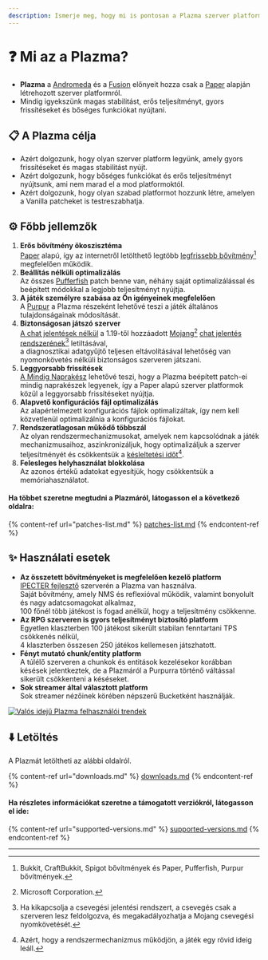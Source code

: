 ```yaml
---
description: Ismerje meg, hogy mi is pontosan a Plazma szerver platform.
---
```


# ❓ Mi az a Plazma?

- **Plazma** a [Andromeda](https://github.com/EarendelArchived/Andromeda) és a [Fusion](https://github.com/RuinedTechnologyUnify/Fusion) előnyeit hozza csak a [Paper](https://github.com/PaperMC/Paper) alapján létrehozott szerver platformról.
- Mindig igyekszünk magas stabilitást, erős teljesítményt, gyors frissítéseket és bőséges funkciókat nyújtani.

## 📋 A Plazma célja <a href="#id-1" id="id-1"></a>

- Azért dolgozunk, hogy olyan szerver platform legyünk, amely gyors frissítéseket és magas stabilitást nyújt.
- Azért dolgozunk, hogy bőséges funkciókat és erős teljesítményt nyújtsunk, ami nem marad el a mod platformoktól.
- Azért dolgozunk, hogy olyan szabad platformot hozzunk létre, amelyen a Vanilla patcheket is testreszabhatja.

## ⚙️ Főbb jellemzők <a href="#id-2" id="id-2"></a>

1. **Erős bővítmény ökoszisztéma**\
   [Paper](https://github.com/PaperMC/Paper) alapú, így
   az internetről letölthető legtöbb [legfrissebb bővítmény](#user-content-fn-1)[^1] megfelelően működik.
2. **Beállítás nélküli optimalizálás**\
   Az összes [Pufferfish](https://github.com/pufferfish-gg/Pufferfish) patch benne van,
   néhány saját optimalizálással és beépített módokkal a legjobb teljesítményt nyújtja.
3. **A játék személyre szabása az Ön igényeinek megfelelően**\
   A [Purpur](https://github.com/PurpurMC/Purpur) a Plazma részeként lehetővé teszi a játék
   általános tulajdonságainak módosítását.
4. **Biztonságosan játszó szerver**\
   [A chat jelentések nélkül](https://github.com/Aizistral-Studios/No-Chat-Reports) a 1.19-től hozzáadott
   [Mojang](#user-content-fn-2)[^2] [chat jelentés rendszerének](#user-content-fn-3)[^3] letiltásával,\
   a diagnosztikai adatgyűjtő teljesen eltávolításával lehetőség van nyomonkövetés nélküli biztonságos szerveren játszani.
5. **Leggyorsabb frissítések**\
   [A Mindig Naprakész](https://github.com/PlazmaMC/AlwaysUpToDate) lehetővé teszi, hogy a Plazma beépített patch-ei mindig naprakészek legyenek, így a Paper alapú szerver platformok közül a leggyorsabb frissítéseket nyújtja.
6. **Alapvető konfigurációs fájl optimalizálás**\
   Az alapértelmezett konfigurációs fájlok optimalizáltak, így nem kell közvetlenül optimalizálnia a konfigurációs fájlokat.
7. **Rendszeratlagosan működő többszál**\
   Az olyan rendszermechanizmusokat, amelyek nem kapcsolódnak a játék mechanizmusaihoz, aszinkronizáljuk, hogy optimalizáljuk a szerver teljesítményét és csökkentsük a [késleltetési időt](#user-content-fn-4)[^4].
8. **Felesleges helyhasználat blokkolása**\
   Az azonos értékű adatokat egyesítjük, hogy csökkentsük a memóriahasználatot.

#### Ha többet szeretne megtudni a Plazmáról, látogasson el a következő oldalra: <a href="#etc-1" id="etc-1"></a>

{% content-ref url="patches-list.md" %}
[patches-list.md](patches-list.md)
{% endcontent-ref %}

## ✨ Használati esetek <a href="#id-3" id="id-3"></a>

- **Az összetett bővítményeket is megfelelően kezelő platform**\
  [IPECTER fejlesztő](https://github.com/IPECTER) szerverén a Plazma van használva.\
  Saját bővítmény, amely NMS és reflexióval működik, valamint bonyolult és nagy adatcsomagokat alkalmaz,\
  100 főnél több játékost is fogad anélkül, hogy a teljesítmény csökkenne.
- **Az RPG szerveren is gyors teljesítményt biztosító platform**\
  Egyetlen klaszterben 100 játékost sikerült stabilan fenntartani TPS csökkenés nélkül,\
  4 klaszterben összesen 250 játékos kellemesen játszhatott.
- **Fényt mutató chunk/entity platform**\
  A túlélő szerveren a chunkok és entitások kezelésekor korábban késések jelentkeztek, de a Plazmáról a Purpurra történő váltással sikerült csökkenteni a késéseket.
- **Sok streamer által választott platform**\
  Sok streamer nézőinek körében népszerű Bucketként használják.

<a href="https://bstats.org/plugin/server-implementation/Plazma/18047">
   <img src="https://badge.plazmamc.org/internal/bstats" alt="Valós idejű Plazma felhasználói trendek">
</a>

## ⬇️ Letöltés

A Plazmát letöltheti az alábbi oldalról.

{% content-ref url="downloads.md" %}
[downloads.md](downloads.md)
{% endcontent-ref %}

#### Ha részletes információkat szeretne a támogatott verziókról, látogasson el ide:

{% content-ref url="supported-versions.md" %}
[supported-versions.md](supported-versions.md)
{% endcontent-ref %}

***

[^1]: Bukkit, CraftBukkit, Spigot bővítmények és Paper, Pufferfish, Purpur bővítmények.

[^2]: Microsoft Corporation.

[^3]: Ha kikapcsolja a csevegési jelentési rendszert, a csevegés csak a szerveren lesz feldolgozva, és megakadályozhatja a Mojang csevegési nyomkövetését.

[^4]: Azért, hogy a rendszermechanizmus működjön, a játék egy rövid ideig leáll.
